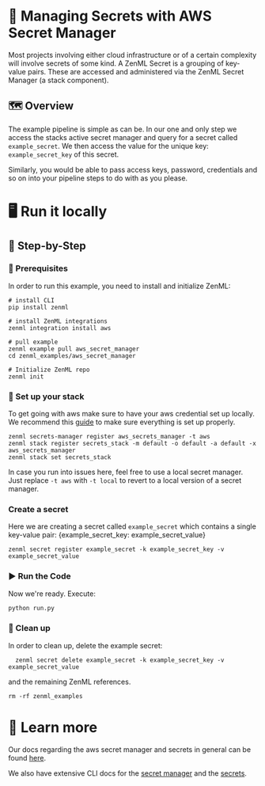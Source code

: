 # 🔑 Managing Secrets with AWS Secret Manager
Most projects involving either cloud infrastructure or of a certain complexity will involve secrets of some kind. A
ZenML Secret is a grouping of key-value pairs. These are accessed and administered via the ZenML Secret Manager (a stack component).

## 🗺 Overview
The example pipeline is simple as can be. In our one and only step we access the stacks active secret manager and
query for a secret called `example_secret`. We then access the value for the unique key: `example_secret_key` of this secret.

Similarly, you would be able to pass access keys, password, credentials and so on into your pipeline steps to do with as
you please.

# 🖥 Run it locally
## 👣 Step-by-Step
### 📄 Prerequisites 
In order to run this example, you need to install and initialize ZenML:

```shell
# install CLI
pip install zenml

# install ZenML integrations
zenml integration install aws

# pull example
zenml example pull aws_secret_manager
cd zenml_examples/aws_secret_manager

# Initialize ZenML repo
zenml init
```

### 🥞 Set up your stack

To get going with aws make sure to have your aws credential set up locally. We recommend this 
[guide](https://docs.aws.amazon.com/sdk-for-java/v1/developer-guide/setup-credentials.html) to make sure everything is
set up properly.

```shell
zenml secrets-manager register aws_secrets_manager -t aws
zenml stack register secrets_stack -m default -o default -a default -x aws_secrets_manager
zenml stack set secrets_stack
```

In case you run into issues here, feel free to use a local secret manager. Just replace `-t aws` with `-t local` to 
revert to a local version of a secret manager.

### Create a secret

Here we are creating a secret called `example_secret` which contains a single key-value pair:
{example_secret_key: example_secret_value}

```shell
zenml secret register example_secret -k example_secret_key -v example_secret_value
```

### ▶️ Run the Code
Now we're ready. Execute:

```bash
python run.py
```

### 🧽 Clean up
In order to clean up, delete the example secret:

```shell
  zenml secret delete example_secret -k example_secret_key -v example_secret_value
```

and the remaining ZenML references.

```shell
rm -rf zenml_examples
```

# 📜 Learn more

Our docs regarding the aws secret manager and secrets in general can be found 
[here](https://docs.zenml.io/features/secrets).

We also have extensive CLI docs for the 
[secret manager](https://apidocs.zenml.io/0.7.1/cli/#zenml.cli--setting-up-a-secrets-manager) and the
[secrets](https://apidocs.zenml.io/0.7.1/cli/#zenml.cli--using-secrets).
